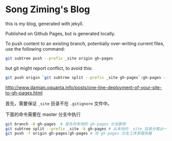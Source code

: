 # Song Ziming's Blog

this is my blog, generated with jekyll.

Published on Github Pages, but is generated locally.

To push content to an existing branch, potentially over-writing current files, use the following command:

```bash
git subtree push --prefix _site origin gh-pages
```

but git might report conflict, to avoid this:

```bash
git push origin `git subtree split --prefix _site gh-pages`:gh-pages --force
```

http://www.damian.oquanta.info/posts/one-line-deployment-of-your-site-to-gh-pages.html

首先，需要保证 `_site` 目录不在 `.gitignore` 文件中。

下面的命令需要在 master 分支中执行

```bash
git branch -D gh-pages 	# 首先将本地的 gh-pages 分支删除
git subtree split --prefix _site -b gh-pages # 从本地的 _site 目录分离出一个新的 gh-pages 分支
git push -f origin gh-pages:gh-pages # 将 gh-pages 分支上传至服务器
```